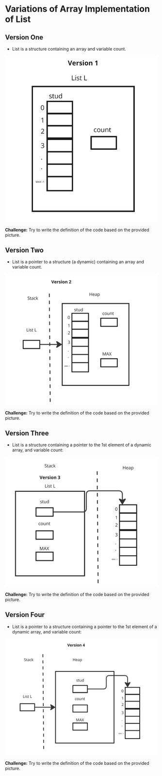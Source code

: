 # Variations of Array Implementation of List

## Version One
- List is a structure containing an array and variable count. 

<img src = "../../images/versionone.png">

**Challenge:** Try to write the definition of the code based on the provided picture.

## Version Two
- List is a pointer to a structure (a dynamic) containing an array and variable count. 

<img src = "../../images/versiontwo.png">

**Challenge:** Try to write the definition of the code based on the provided picture.

## Version Three
-  List is a structure containing a pointer to the 1st element of a dynamic array, and variable count:

<img src = "../../images/versionthree.png">

**Challenge:** Try to write the definition of the code based on the provided picture.

## Version Four
-  List is a pointer to a structure containing a pointer to the 1st element of a dynamic array, and variable count:

<img src = "../../images/versionfour.png">

**Challenge:** Try to write the definition of the code based on the provided picture.
